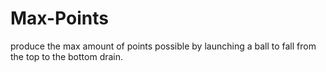 # Max-Points
produce the max amount of points possible by launching a ball to fall from the top to the bottom drain.
